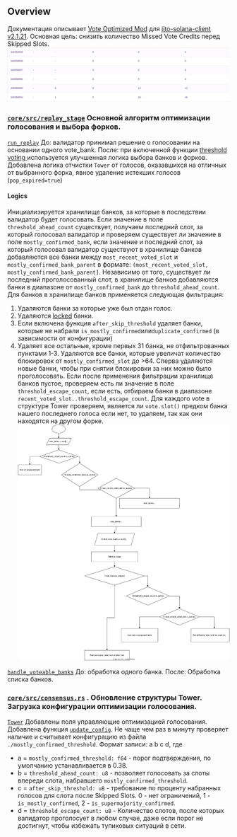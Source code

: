 ## Overview 
Документация описывает [Vote Optimized Mod](https://github.com/gabrielhicks/jito-solana-public/commit/060ab96ffa0c6b825ad4690797eb5514eaa32446) для [jito-solana-client v2.1.21](https://github.com/jito-foundation/jito-solana/tree/v2.1.21-jito). Основная цель: снизить количество Missed Vote Credits перед Skipped Slots.  
![](Pasted%20image%2020250516115124.png)
### [`core/src/replay_stage`](https://github.com/gabrielhicks/jito-solana-public/commit/060ab96ffa0c6b825ad4690797eb5514eaa32446#diff-6d8458bb2e53158ac472a9ad4709e6a0a52b75d930c019013298e8acda133828) Основной алгоритм оптимизации голосования и выбора форков.
[`run_replay`](https://github.com/gabrielhicks/jito-solana-public/commit/060ab96ffa0c6b825ad4690797eb5514eaa32446#diff-6d8458bb2e53158ac472a9ad4709e6a0a52b75d930c019013298e8acda133828R540-R541)
До: валидатор принимал решение о голосовании на основании одного vote_bank. 
После: при включенной функции [threshold voting ](https://github.com/gabrielhicks/jito-solana-public/commit/060ab96ffa0c6b825ad4690797eb5514eaa32446#diff-0b654209e209924bfc70e8dd4c84d0979e36b6ca76e85a5899ba4572521a8170R706) используется улучшенная логика выбора банков и форков. Добавлена логика отчистки `Tower` от голосов, оказавшихся на отличных от выбранного форка, явное удаление истекших голосов (`pop_expired=true`) 
#### Logics
Инициализируется хранилище банков, за которые в последствии валидатор будет голосовать. Если значение в поле `threshold_ahead_count` существует, получаем последний слот, за который голосовал валидатор и проверяем существует ли значение в поле `mostly_confirmed_bank`, если значение и последний слот, за который голосовал валидатор существуют в хранилище банков добавляются все банки между `most_recent_voted_slot` и  `mostly_confirmed_bank_parent` в формате: `(most_recent_voted_slot, mostly_confirmed_bank_parent]`. Независимо от того, существует ли последний проголосованный слот, в хранилище банков добавляются банки в диапазоне от `mostly_confirmed_bank` до `threshold_ahead_count`. 
Для банков в хранилище банков применяется следующая фильтрация: 
1) Удаляются банки за которые уже был отдан голос.
2) Удаляются [locked](https://docs.anza.xyz/implemented-proposals/tower-bft#lockouts) банки.
3) Если включена функция `after_skip_threshold` удаляет банки, которые не набрали `is_mostly_confirmed`или`duplicate_confirmed` (в зависимости от конфигурации)
4) Удаляет все остальные, кроме первых 31 банка, не отфильтрованных пунктами 1-3.
Удаляются все банки, которые увеличат количество блокировок от `mostly_confirmed_slot` до >64. Сперва удаляются новые банки, чтобы при снятии блокировки за них можно было проголосовать. 
Если после применения фильтрации хранилище банков пустое, проверяем есть ли значение в поле `threshold_escape_count`, если есть, отбираем банки в диапазоне `recent_voted_slot..threshold_escape_count`. 
Для каждого vote в структуре Tower проверяем, является ли `vote.slot()` предком банка нашего последнего голоса если нет, то удаляем, так как они находятся на другом форке. 
![](vote_optimized_algo_replay_stage.svg)

[`handle_voteable_banks`](https://github.com/gabrielhicks/jito-solana-public/commit/060ab96ffa0c6b825ad4690797eb5514eaa32446#diff-6d8458bb2e53158ac472a9ad4709e6a0a52b75d930c019013298e8acda133828R540-R541)
До: обработка одного банка.
После: Обработка списка банков. 
### [`core/src/consensus.rs`](https://github.com/gabrielhicks/jito-solana-public/commit/060ab96ffa0c6b825ad4690797eb5514eaa32446#diff-0b654209e209924bfc70e8dd4c84d0979e36b6ca76e85a5899ba4572521a8170) . Обновление структуры Tower. Загрузка конфигурации оптимизации голосования.
[`Tower`](https://github.com/gabrielhicks/jito-solana-public/commit/060ab96ffa0c6b825ad4690797eb5514eaa32446#diff-0b654209e209924bfc70e8dd4c84d0979e36b6ca76e85a5899ba4572521a8170R283) 
Добавлены поля управляющие оптимизацией голосования. 
Добавлена функция [`update_config`](https://github.com/gabrielhicks/jito-solana-public/commit/060ab96ffa0c6b825ad4690797eb5514eaa32446#diff-0b654209e209924bfc70e8dd4c84d0979e36b6ca76e85a5899ba4572521a8170R699). Не чаще чем раз в минуту проверяет наличие и считывает конфигурацию из файла `./mostly_confirmed_threshold`.
Формат записи: a b c d, где 
- a = `mostly_confirmed_threshold: f64` - порог подтверждения, по умолчанию устанавливается в 0.38.
- b = `threshold_ahead_count: u8` - позволяет голосовать за слоты впереди слота, набравшего `mostly_confirmed_threshold`.
- с = `after_skip_threshold: u8` - требование по проценту набранных голосов для слота после Skipped Slots. 0 - нет ограничений, 1 - `is_mostly_confirmed`, 2 - `is_supermajority_confirmed`.
- d = `threshold_escape_count: u8` - Количество слотов, после которых валидатор проголосует в любом случае, даже если порог не достигнут, чтобы избежать тупиковых ситуаций в сети.